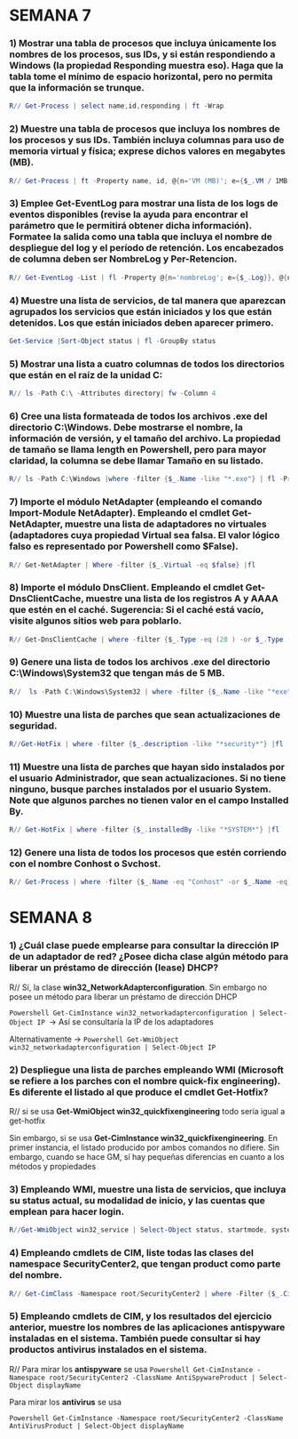 # SEMANA 7
	
  ### 1) Mostrar una tabla de procesos que incluya únicamente los nombres de los procesos, sus IDs, y si están respondiendo a Windows (la propiedad Responding muestra eso). Haga que la tabla tome el mínimo de espacio horizontal, pero no permita que la información se trunque.
	
```Powershell
R// Get-Process | select name,id,responding | ft -Wrap
```
	
### 2) Muestre una tabla de procesos que incluya los nombres de los procesos y sus IDs. También incluya columnas para uso de memoria virtual y física; exprese dichos valores en megabytes (MB).

```Powershell
R// Get-Process | ft -Property name, id, @{n='VM (MB)'; e={$_.VM / 1MB -as [int]}}, @{n='PM (MB)' ; e={$_.PM / 1MB -as [int]}}
```
	
### 3) Emplee Get-EventLog para mostrar una lista de los logs de eventos disponibles (revise la ayuda para encontrar el parámetro que le permitirá obtener dicha información). Formatee la salida como una tabla que incluya el nombre de despliegue del log y el período de retención. Los encabezados de columna deben ser NombreLog y Per-Retencion.

```Powershell
R// Get-EventLog -List | fl -Property @{n='nombreLog'; e={$_.Log}}, @{n='Per-Retencion';e={$_.minimumRetentionDays}}
```
	
### 4) Muestre una lista de servicios, de tal manera que aparezcan agrupados los servicios que están iniciados y los que están detenidos. Los que están iniciados deben aparecer primero.

```Powershell
Get-Service |Sort-Object status | fl -GroupBy status
```
	
### 5) Mostrar una lista a cuatro columnas de todos los directorios que están en el raíz de la unidad C:

```Powershell
R// ls -Path C:\ -Attributes directory| fw -Column 4
```
	
### 6) Cree una lista formateada de todos los archivos .exe del directorio C:\Windows. Debe mostrarse el nombre, la información de versión, y el tamaño del archivo. La propiedad de tamaño se llama length en Powershell, pero para mayor claridad, la columna se debe llamar Tamaño en su listado.
```Powershell
R// ls -Path C:\Windows |where -filter {$_.Name -like "*.exe"} | fl -Property name, @{n='tamaño';e={$_.length}}, versionInfo
```

### 7) Importe el módulo NetAdapter (empleando el comando Import-Module NetAdapter). Empleando el cmdlet Get-NetAdapter, muestre una lista de adaptadores no virtuales (adaptadores cuya propiedad Virtual sea falsa. El valor lógico falso es representado por Powershell como $False).
	
```Powershell
R// Get-NetAdapter | Where -filter {$_.Virtual -eq $false} |fl
```
	
### 8) Importe el módulo DnsClient. Empleando el cmdlet Get-DnsClientCache, muestre una lista de los registros A y AAAA que estén en el caché. Sugerencia: Si el caché está vacío, visite algunos sitios web para poblarlo.
	
```Powershell
R// Get-DnsClientCache | where -filter {$_.Type -eq (28 ) -or $_.Type -eq 1} |fl
```
	
### 9) Genere una lista de todos los archivos .exe del directorio C:\Windows\System32 que tengan más de 5 MB.

```Powershell
R//  ls -Path C:\Windows\System32 | where -filter {$_.Name -like "*exe"} | WHERE -filter {$_.length/1MB -gt 5} |fl
```
	
### 10) Muestre una lista de parches que sean actualizaciones de seguridad.

```Powershell
R//Get-HotFix | where -filter {$_.description -like "*security*"} |fl
```
	
### 11) Muestre una lista de parches que hayan sido instalados por el usuario Administrador, que sean actualizaciones. Si no tiene ninguno, busque parches instalados por el usuario System. Note que algunos parches no tienen valor en el campo Installed By.
	
```Powershell
R// Get-HotFix | where -filter {$_.installedBy -like "*SYSTEM*"} |fl
```
	
### 12) Genere una lista de todos los procesos que estén corriendo con el nombre Conhost o Svchost.
	
```Powershell
R// Get-Process | where -filter {$_.Name -eq "Conhost" -or $_.Name -eq "Svchost"} | fl
```
  
# SEMANA 8

### 1) ¿Cuál clase puede emplearse para consultar la dirección IP de un adaptador de red? ¿Posee dicha clase algún método para liberar un préstamo de dirección (lease) DHCP?


R// Sí, la clase **win32_NetworkAdapterconfiguration**. Sin embargo no posee un método para liberar un préstamo de dirección DHCP
	
```Powershell Get-CimInstance win32_networkadapterconfiguration | Select-Object IP ```-> Así se consultaría la IP de los adaptadores
	
Alternativamente -> ```Powershell Get-WmiObject  win32_networkadapterconfiguration | Select-Object IP ```


### 2) Despliegue una lista de parches empleando WMI (Microsoft se refiere a los parches con el nombre quick-fix engineering). Es diferente el listado al que produce el cmdlet Get-Hotfix?
	

R//
si se usa  **Get-WmiObject win32_quickfixengineering** todo sería igual a get-hotfix
	
Sin embargo, si se usa **Get-CimInstance win32_quickfixengineering**. En primer instancia, el listado producido por ambos comandos no difiere. Sin embargo, cuando se hace GM, sí hay pequeñas diferencias en cuanto a los métodos y propiedades

### 3)  Empleando WMI, muestre una lista de servicios, que incluya su status actual, su modalidad de inicio, y las cuentas que emplean para hacer login.
	
```Powershell
R//Get-WmiObject win32_service | Select-Object status, startmode, systemname
```
	
### 4) Empleando cmdlets de CIM, liste todas las clases del namespace SecurityCenter2, que tengan product como parte del nombre.

```Powershell
R// Get-CimClass -Namespace root/SecurityCenter2 | where -Filter {$_.CimClassName -like "*product*"}
```
	
### 5) Empleando cmdlets de CIM, y los resultados del ejercicio anterior, muestre los nombres de las aplicaciones antispyware instaladas en el sistema. También puede consultar si hay productos antivirus instalados en el sistema.
	

R// Para mirar los **antispyware** se usa
```Powershell Get-CimInstance -Namespace root/SecurityCenter2 -ClassName AntiSpywareProduct | Select-Object displayName ```
	
Para mirar los **antivirus** se usa
	
```Powershell Get-CimInstance -Namespace root/SecurityCenter2 -ClassName AntiVirusProduct | Select-Object displayName ```

